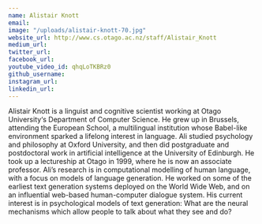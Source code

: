 ```yaml
---
name: Alistair Knott
email: 
image: "/uploads/alistair-knott-70.jpg"
website_url: http://www.cs.otago.ac.nz/staff/Alistair_Knott
medium_url: 
twitter_url: 
facebook_url: 
youtube_video_id: qhqLoTKBRz0
github_username: 
instagram_url: 
linkedin_url: 
---
```


Alistair Knott is a linguist and cognitive scientist working at Otago University‘s Department of Computer Science. He grew up in Brussels, attending the European School, a multilingual institution whose Babel-like environment sparked a lifelong interest in language. Ali studied psychology and philosophy at Oxford University, and then did postgraduate and postdoctoral work in artificial intelligence at the University of Edinburgh. He took up a lectureship at Otago in 1999, where he is now an associate professor. Ali’s research is in computational modelling of human language, with a focus on models of language generation. He worked on some of the earliest text generation systems deployed on the World Wide Web, and on an influential web-based human-computer dialogue system. His current interest is in psychological models of text generation: What are the neural mechanisms which allow people to talk about what they see and do?
